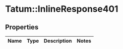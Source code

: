 # Tatum::InlineResponse401

## Properties
Name | Type | Description | Notes
------------ | ------------- | ------------- | -------------

